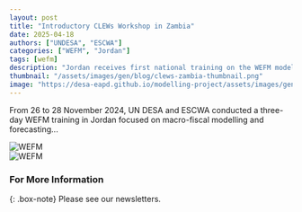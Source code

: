 ```yaml
---
layout: post
title: "Introductory CLEWs Workshop in Zambia"
date: 2025-04-18
authors: ["UNDESA", "ESCWA"]
categories: ["WEFM", "Jordan"]
tags: [wefm]
description: "Jordan receives first national training on the WEFM model for macroeconomic forecasting."
thumbnail: "/assets/images/gen/blog/clews-zambia-thumbnail.png"
image: "https://desa-eapd.github.io/modelling-project/assets/images/gen/blog/wefm_jordan1.png"
---
```


From 26 to 28 November 2024, UN DESA and ESCWA conducted a three-day WEFM training in Jordan focused on macro-fiscal modelling and forecasting...

![WEFM](https://desa-eapd.github.io/modelling-project/assets/images/gen/blog/wefm_jordan1.png)  
![WEFM](https://desa-eapd.github.io/modelling-project/assets/images/gen/blog/wefm_jordan2.jpg)

### For More Information

{: .box-note}
Please see our newsletters.

